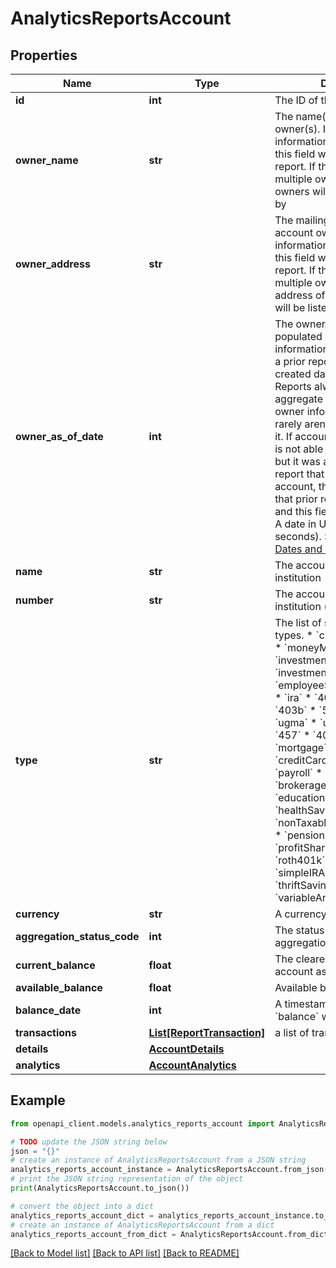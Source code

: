 # AnalyticsReportsAccount


## Properties

Name | Type | Description | Notes
------------ | ------------- | ------------- | -------------
**id** | **int** | The ID of the account | 
**owner_name** | **str** | The name(s) of the account owner(s). If the owner information is not available, this field will not appear in the report. If the account has multiple owners then all owners will be listed separated by |. | [optional] 
**owner_address** | **str** | The mailing address of the account owner(s). If the owner information is not available, this field will not appear in the report. If the account has multiple owners then the address of the primary owner will be listed. | [optional] 
**owner_as_of_date** | **int** | The ownerAsOfDate field is populated if the account owner information was retrieved from a prior report and will show the created date of that report. Reports always try and aggregate fresh account owner information and only rarely aren&#39;t able to aggregate it. If account owner information is not able to be aggregated, but it was available from a prior report that had that same account, the information from that prior report will be used and this field will be populated. A date in Unix epoch time (in seconds). See: [Handling Epoch Dates and Times](https://developer.mastercard.com/open-banking-us/documentation/errors/error-list/#handling-epoch-dates-and-times). | [optional] 
**name** | **str** | The account name from the institution | 
**number** | **str** | The account number from the institution (obfuscated) | 
**type** | **str** | The list of supported account types. * &#x60;checking&#x60; * &#x60;savings&#x60; * &#x60;moneyMarket&#x60; * &#x60;cd&#x60; * &#x60;investment&#x60; * &#x60;investmentTaxDeferred&#x60; * &#x60;employeeStockPurchasePlan&#x60; * &#x60;ira&#x60; * &#x60;401k&#x60; * &#x60;roth&#x60; * &#x60;403b&#x60; * &#x60;529&#x60; * &#x60;rollover&#x60; * &#x60;ugma&#x60; * &#x60;utma&#x60; * &#x60;keogh&#x60; * &#x60;457&#x60; * &#x60;401a&#x60; * &#x60;unknown&#x60; * &#x60;mortgage&#x60; * &#x60;loan&#x60; * &#x60;creditCard&#x60; * &#x60;lineOfCredit&#x60; * &#x60;payroll&#x60; * &#x60;studentLoan&#x60; * &#x60;brokerageAccount&#x60; * &#x60;educationSavings&#x60; * &#x60;healthSavingsAccount&#x60; * &#x60;nonTaxableBrokerageAccount&#x60; * &#x60;pension&#x60; * &#x60;profitSharingPlan&#x60; * &#x60;roth401k&#x60; * &#x60;sepIRA&#x60; * &#x60;simpleIRA&#x60; * &#x60;thriftSavingsPlan&#x60; * &#x60;variableAnnuity&#x60; | 
**currency** | **str** | A currency code for account | 
**aggregation_status_code** | **int** | The status of the most recent aggregation attempt | [optional] 
**current_balance** | **float** | The cleared balance of the account as-of &#x60;balanceDate&#x60; | [optional] 
**available_balance** | **float** | Available balance | [optional] 
**balance_date** | **int** | A timestamp showing when the &#x60;balance&#x60; was captured | [optional] 
**transactions** | [**List[ReportTransaction]**](ReportTransaction.md) | a list of transaction records | 
**details** | [**AccountDetails**](AccountDetails.md) |  | [optional] 
**analytics** | [**AccountAnalytics**](AccountAnalytics.md) |  | [optional] 

## Example

```python
from openapi_client.models.analytics_reports_account import AnalyticsReportsAccount

# TODO update the JSON string below
json = "{}"
# create an instance of AnalyticsReportsAccount from a JSON string
analytics_reports_account_instance = AnalyticsReportsAccount.from_json(json)
# print the JSON string representation of the object
print(AnalyticsReportsAccount.to_json())

# convert the object into a dict
analytics_reports_account_dict = analytics_reports_account_instance.to_dict()
# create an instance of AnalyticsReportsAccount from a dict
analytics_reports_account_from_dict = AnalyticsReportsAccount.from_dict(analytics_reports_account_dict)
```
[[Back to Model list]](../README.md#documentation-for-models) [[Back to API list]](../README.md#documentation-for-api-endpoints) [[Back to README]](../README.md)


